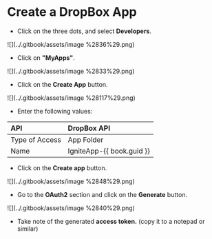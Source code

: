 # Create a DropBox App

* Click on the three dots, and select **Developers**.

![](../.gitbook/assets/image %2836%29.png)

* Click on **"MyApps"**.

![](../.gitbook/assets/image %2833%29.png)

* Click on the **Create App** button.

![](../.gitbook/assets/image %28117%29.png)

* Enter the following values:

| API | DropBox API |
| :--- | :--- |
| Type of Access | App Folder |
| Name | IgniteApp-{{ book.guid }} |

* Click on the **Create app** button.

![](../.gitbook/assets/image %2848%29.png)

* Go to the **OAuth2** section and click on the **Generate** button.

![](../.gitbook/assets/image %2840%29.png)

* Take note of the generated **access token.** \(copy it to a notepad or similar\)



